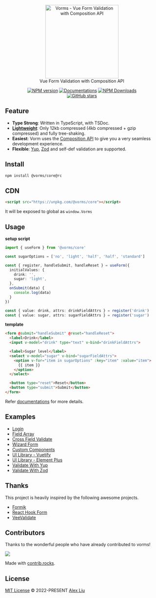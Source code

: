 <p align="center">
<a href="https://github.com/Mini-ghost/vorms"><img src="https://raw.githubusercontent.com/Mini-ghost/vorms/main/docs/public/logo.svg" alt="Vorms - Vue Form Validation with Composition API" width="240">
</a>
<br>
Vue Form Validation with Composition API
</p>

<p align="center">
<a href="https://www.npmjs.com/package/@vorms/core" target="__blank"><img src="https://img.shields.io/npm/v/@vorms/core/rc?color=34A88C&label=" alt="NPM version"></a>
<a href="https://vorms.mini-ghost.dev/" target="__blank"><img src="https://img.shields.io/static/v1?label=&message=docs&color=3D957F" alt="Documentations"></a>
<a href="https://www.npmjs.com/package/@vorms/core" target="__blank"><img alt="NPM Downloads" src="https://img.shields.io/npm/dm/@vorms/core?color=00629E&label="></a>
<br>
<a href="https://github.com//Mini-ghost/vorms" target="__blank"><img alt="GitHub stars" src="https://img.shields.io/github/stars/Mini-ghost/vorms?style=social"></a>
</p>

## Feature

- **Type Strong**: Written in TypeScript, with TSDoc.
- **[Lightweight](https://bundlephobia.com/package/@vorms/core@latest)**: Only 12kb compressed (4kb compressed + gzip compressed) and fully tree-shaking.
- **Easiest**: Vorm uses the [Composition API](https://vuejs.org/guide/extras/composition-api-faq.html) to give you a very seamless development experience.
- **Flexible**: [Yup](https://github.com/jquense/yup), [Zod](https://github.com/colinhacks/zod) and self-def validation are supported.

## Install

```bash
npm install @vorms/core@rc
```

## CDN

```html
<script src="https://unpkg.com/@vorms/core"></script>
```

It will be exposed to global as `window.Vorms`

## Usage

**setup script**

```ts
import { useForm } from '@vorms/core'

const sugarOptions = ['no', 'light', 'half', 'half', 'standard']

const { register, handleSubmit, handleReset } = useForm({
  initialValues: {
    drink: '',
    sugar: 'light',
  },
  onSubmit(data) {
    console.log(data)
  }
})

const { value: drink, attrs: drinkFieldAttrs } = register('drink')
const { value: sugar, attrs: sugarFieldAttrs } = register('sugar')
```

**template**

```html
<form @submit="handleSubmit" @reset="handleReset">
  <label>Drink</label>
  <input v-model="drink" type="text" v-bind="drinkFieldAttrs">

  <label>Sugar level</label>
  <select v-model="sugar" v-bind="sugarFieldAttrs">
    <option v-for="item in sugarOptions" :key="item" :value="item">
      {{ item }}
    </option>
  </select>

  <button type="reset">Reset</button>
  <button type="submit">Submit</button>
</form>
```

Refer [documentations](https://vorms.mini-ghost.dev/) for more details.

## Examples

- [Login](https://stackblitz.com/edit/vorms-login?file=src%2FApp.vue)
- [Field Array](https://stackblitz.com/edit/vorms-field-array?file=src%2FApp.vue)
- [Cross Field Validate](https://stackblitz.com/edit/vorms-corss-field-validate?file=src%2FApp.vue)
- [Wizard Form](https://stackblitz.com/edit/vorms-wizard-form?file=src%2FApp.vue)
- [Custom Components](https://stackblitz.com/edit/vorms-custom-components?file=src%2FApp.vue)
- [UI Library - Vuetify](https://stackblitz.com/edit/vorms-vuetify?file=src%2FApp.vue)
- [UI Library - Element Plus](https://stackblitz.com/edit/vorms-with-element-plus?file=src%2FApp.vue)
- [Validate With Yup](https://stackblitz.com/edit/vorms-validate-with-yup?file=src%2FApp.vue)
- [Validate With Zod](https://stackblitz.com/edit/vorms-validate-with-zod?file=src%2FApp.vue)

## Thanks

This project is heavily inspired by the following awesome projects.

- [Formik](https://github.com/jaredpalmer/formik)
- [React Hook Form](https://github.com/react-hook-form/react-hook-form)
- [VeeValidate](https://github.com/logaretm/vee-validate)

## Contributors

Thanks to the wonderful people who have already contributed to vorms!

<a href="https://github.com/mini-ghost/vorms/graphs/contributors">
  <img src="https://contrib.rocks/image?repo=mini-ghost/vorms" />
</a>

Made with [contrib.rocks](https://contrib.rocks).

## License

[MIT License](https://github.com/Mini-ghost/vorms/blob/main/LICENSE) © 2022-PRESENT [Alex Liu](https://github.com/Mini-ghost)
